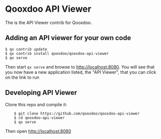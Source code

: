 # Qooxdoo API Viewer

The is the API Viewer contrib for Qooxdoo. 


## Adding an API viewer for your own code
```
$ qx contrib update
$ qx contrib install qooxdoo/qooxdoo-api-viewer
$ qx serve 
```
Then start `qx serve` and browse to [http://localhost:8080](http://localhost:8080).  You will see that you now have a new application listed, the "API Viewer", that you can click on the link to run

## Developing API Viewer
Clone this repo and compile it:

```
    $ git clone https://github.com/qooxdoo/qooxdoo-api-viewer
    $ cd qooxdoo-api-viewer
    $ qx serve
```
Then open [http://localhost:8080](http://localhost:8080)


